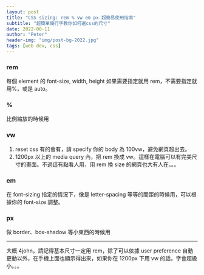 ```yaml
---
layout: post
title: "CSS sizing: rem % vw em px 超簡易使用指南"
subtitle: "超簡單幾行字教你如何選css的尺寸"
date: 2022-08-11
author: "Peter"
header-img: "img/post-bg-2022.jpg"
tags: [web dev, css]
---
```


### rem

每個 element 的 font-size, width, height 如果需要指定就用 rem，不需要指定就用%，或是 auto。

### %

比例縮放的時候用

### vw

1. reset css 有的會有，請 specify 你的 body 為 100vw，避免網頁超出去。
2. 1200px 以上的 media query 內，把 rem 換成 vw。這樣在電腦可以有完美尺寸的畫面。不過這有點看人用，用 rem 換 size 的網頁也大有人在。。。

### em

在 font-sizing 指定的情況下，像是 letter-spacing 等等的間距的時候用，可以根據你的 font-size 調整。

### px

做 border、box-shadow 等小東西的時候用

---

大概 4john，請記得基本尺寸一定用 rem，除了可以依據 user preference 自動更動以外，在手機上面也顯示得出來，如果你在 1200px 下用 vw 的話，字會超級小。。。

